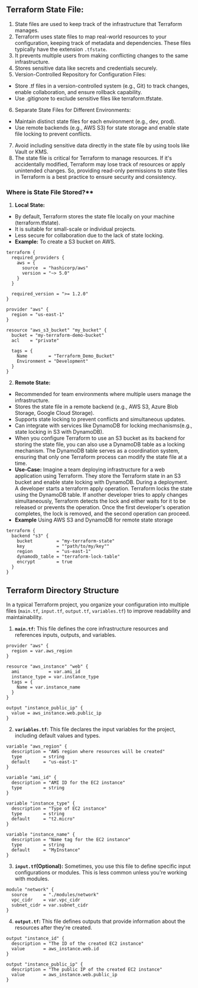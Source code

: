 ## Terraform State File:

1. State files are used to keep track of the infrastructure that Terraform manages.
2. Terraform uses state files to map real-world resources to your configuration, keeping track of metadata and dependencies. These files typically have the extension ```.tfstate```.
3. It prevents multiple users from making conflicting changes to the same infrastructure.
4. Stores sensitive data like secrets and credentials securely.
5. Version-Controlled Repository for Configuration Files:
- Store .tf files in a version-controlled system (e.g., Git) to track changes, enable collaboration, and ensure rollback capability.
- Use .gitignore to exclude sensitive files like terraform.tfstate.
6. Separate State Files for Different Environments:
- Maintain distinct state files for each environment (e.g., dev, prod).
- Use remote backends (e.g., AWS S3) for state storage and enable state file locking to prevent conflicts.
7. Avoid including sensitive data directly in the state file by using tools like Vault or KMS.
8. The state file is critical for Terraform to manage resources. If it's accidentally modified, Terraform may lose track of resources or apply unintended changes. So, providing read-only permissions to state files in Terraform is a best practice to ensure security and consistency.
 
### Where is State File Stored?**

1. **Local State:** 
- By default, Terraform stores the state file locally on your machine (terraform.tfstate). 
- It is suitable for small-scale or individual projects.
- Less secure for collaboration due to the lack of state locking.
- **Example:** To create a S3 bucket on AWS.
```hcl
terraform {
  required_providers {
    aws = {
      source  = "hashicorp/aws"
      version = "~> 5.0"
    }
  }

  required_version = ">= 1.2.0"
}

provider "aws" {
  region = "us-east-1"
}

resource "aws_s3_bucket" "my_bucket" {
  bucket = "my-terraform-demo-bucket"
  acl    = "private"

  tags = {
    Name        = "Terraform_Demo_Bucket"
    Environment = "Development"
  }
}
```
2. **Remote State:**
- Recommended for team environments where multiple users manage the infrastructure.
- Stores the state file in a remote backend (e.g., AWS S3, Azure Blob Storage, Google Cloud Storage).
- Supports state locking to prevent conflicts and simultaneous updates. 
- Can integrate with services like DynamoDB for locking mechanisms(e.g., state locking in S3 with DynamoDB).
- When you configure Terraform to use an S3 bucket as its backend for storing the state file, you can also use a DynamoDB table as a locking mechanism. The DynamoDB table serves as a coordination system, ensuring that only one Terraform process can modify the state file at a time.
- **Use-Case:** Imagine a team deploying infrastructure for a web application using Terraform. They store the Terraform state in an S3 bucket and enable state locking with DynamoDB. During a deployment. A developer starts a terraform apply operation. Terraform locks the state using the DynamoDB table. If another developer tries to apply changes simultaneously, Terraform detects the lock and either waits for it to be released or prevents the operation. Once the first developer's operation completes, the lock is removed, and the second operation can proceed.
- **Example** Using AWS S3 and DynamoDB for remote state storage
```hcl
terraform {
  backend "s3" {
    bucket         = "my-terraform-state"
    key            = ""path/to/my/key""
    region         = "us-east-1"
    dynamodb_table = "terraform-lock-table"
    encrypt        = true
  }
}
```

## Terraform Directory Structure

In a typical Terraform project, you organize your configuration into multiple files (```main.tf```, ```input.tf```, ```output.tf```, ```variables.tf```) to improve readability and maintainability.

1. **```main.tf```:**
This file defines the core infrastructure resources and references inputs, outputs, and variables.
```hcl
provider "aws" {
  region = var.aws_region
}

resource "aws_instance" "web" {
  ami           = var.ami_id
  instance_type = var.instance_type
  tags = {
    Name = var.instance_name
  }
}

output "instance_public_ip" {
  value = aws_instance.web.public_ip
}
```
2. **```variables.tf```:**
This file declares the input variables for the project, including default values and types.
```hcl
variable "aws_region" {
  description = "AWS region where resources will be created"
  type        = string
  default     = "us-east-1"
}

variable "ami_id" {
  description = "AMI ID for the EC2 instance"
  type        = string
}

variable "instance_type" {
  description = "Type of EC2 instance"
  type        = string
  default     = "t2.micro"
}

variable "instance_name" {
  description = "Name tag for the EC2 instance"
  type        = string
  default     = "MyInstance"
}
```
3. **```input.tf```(Optional):**
Sometimes, you use this file to define specific input configurations or modules. This is less common unless you're working with modules.
```hcl
module "network" {
  source      = "./modules/network"
  vpc_cidr    = var.vpc_cidr
  subnet_cidr = var.subnet_cidr
}
```
4. **```output.tf```:**
This file defines outputs that provide information about the resources after they're created.
```hcl
output "instance_id" {
  description = "The ID of the created EC2 instance"
  value       = aws_instance.web.id
}

output "instance_public_ip" {
  description = "The public IP of the created EC2 instance"
  value       = aws_instance.web.public_ip
}
```
